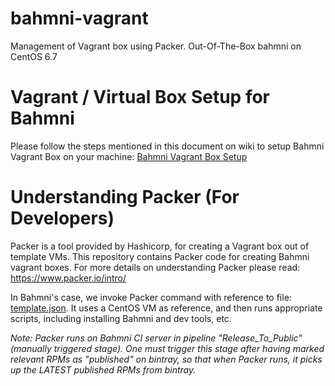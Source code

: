 # bahmni-vagrant

Management of Vagrant box using Packer.  Out-Of-The-Box bahmni on CentOS 6.7


# Vagrant / Virtual Box Setup for Bahmni

Please follow the steps mentioned in this document on wiki to setup Bahmni Vagrant Box on your machine:
[Bahmni Vagrant Box Setup](https://bahmni.atlassian.net/wiki/display/BAH/Bahmni+Virtual+Box)


# Understanding Packer (For Developers)

Packer is a tool provided by Hashicorp, for creating a Vagrant box out of template VMs. This repository
contains Packer code for creating Bahmni vagrant boxes. For more details on understanding Packer please
read: https://www.packer.io/intro/

In Bahmni's case, we invoke Packer command with reference to file: [template.json](packer/template.json).
It uses a CentOS VM as reference, and then runs appropriate scripts, including installing Bahmni and dev tools, etc.

_Note: Packer runs on Bahmni CI server in pipeline "Release_To_Public" (manually triggered stage). One must trigger this stage after having marked relevant RPMs as "published" on bintray, so that when Packer runs, it picks up the LATEST published RPMs from bintray._
